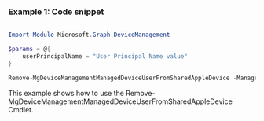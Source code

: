 ### Example 1: Code snippet

```powershell

Import-Module Microsoft.Graph.DeviceManagement

$params = @{
	userPrincipalName = "User Principal Name value"
}

Remove-MgDeviceManagementManagedDeviceUserFromSharedAppleDevice -ManagedDeviceId $managedDeviceId -BodyParameter $params

```
This example shows how to use the Remove-MgDeviceManagementManagedDeviceUserFromSharedAppleDevice Cmdlet.


